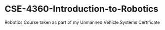 # CSE-4360-Introduction-to-Robotics
Robotics Course taken as part of my Unmanned Vehicle Systems Certificate
